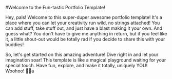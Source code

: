 #Welcome to the Fun-tastic Portfolio Template!

Hey, pals! Welcome to this super-duper awesome portfolio template! It's a place where you can let your creativity run wild, no strings attached! You can add stuff, take stuff out, and just have a blast making it your own. And guess what? You don't have to give me anything in return, but if you feel like it, a little shout-out would be totally rad if you decide to share this with your buddies!

So, let's get started on this amazing adventure! Dive right in and let your imagination soar! This template is like a magical playground waiting for your special touch. Have fun, explore, and make it totally, uniquely YOU! Woohoo! 🎉🚀a
